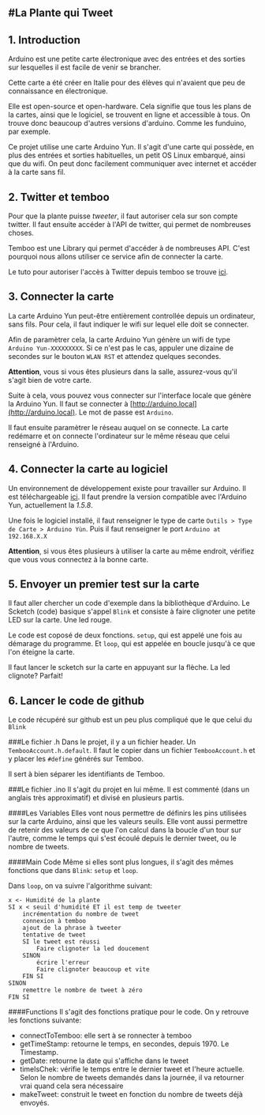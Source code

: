 #La Plante qui Tweet
---

## 1. Introduction
Arduino est une petite carte électronique avec des entrées et des sorties sur lesquelles il est facile de venir se brancher.

Cette carte a été créer en Italie pour des élèves qui n'avaient que peu de connaissance en électronique.

Elle est open-source et open-hardware. Cela signifie que tous les plans de la cartes, ainsi que le logiciel, se trouvent en ligne et accessible à tous. On trouve donc beaucoup d'autres versions d'arduino. Comme les funduino, par exemple.

Ce projet utilise une carte Arduino Yun. Il s'agit d'une carte qui possède, en plus des entrées et sorties habituelles, un petit OS Linux embarqué, ainsi que du wifi. On peut donc facilement communiquer avec internet et accéder à la carte sans fil.

## 2. Twitter et temboo
Pour que la plante puisse *tweeter*, il faut autoriser cela sur son compte twitter. Il faut ensuite accéder à l'API de twitter, qui permet de nombreuses choses.

Temboo est une Library qui permet d'accéder à de nombreuses API. C'est pourquoi nous allons utiliser ce service afin de connecter la carte.

Le tuto pour autoriser l'accès à Twitter depuis temboo se trouve [ici](https://www.temboo.com/library/Library/Twitter/Tweets/StatusesUpdate/).

## 3. Connecter la carte

La carte Arduino Yun peut-être entièrement controllée depuis un ordinateur, sans fils. Pour cela, il faut indiquer le wifi sur lequel elle doit se connecter.

Afin de paramètrer cela, la carte Arduino Yun génère un wifi de type `Arduino Yun-XXXXXXXXX`. Si ce n'est pas le cas, appuler une dizaine de secondes sur le bouton `WLAN RST` et attendez quelques secondes.

**Attention**, vous si vous êtes plusieurs dans la salle, assurez-vous qu'il s'agit bien de votre carte.

Suite à cela, vous pouvez vous connecter sur l'interface locale que génère la Arduino Yun. Il faut se connecter à [http://arduino.local](http://arduino.local). Le mot de passe est `Arduino`.

Il faut ensuite paramètrer le réseau auquel on se connecte. La carte redémarre et on connecte l'ordinateur sur le même réseau que celui renseigné à l'Arduino.

## 4. Connecter la carte au logiciel

Un environnement de développement existe pour travailler sur Arduino. Il est téléchargeable [ici](http://arduino.cc/en/Main/Software). Il faut prendre la version compatible avec l'Arduino Yun, actuellement la *1.5.8*.

Une fois le logiciel installé, il faut renseigner le type de carte `Outils > Type de Carte > Arduino Yùn`. Puis il faut renseigner le port `Arduino at 192.168.X.X`

**Attention**, si vous êtes plusieurs à utiliser la carte au même endroit, vérifiez que vous vous connectez à la bonne carte.

## 5. Envoyer un premier test sur la carte

Il faut aller chercher un code d'exemple dans la bibliothèque d'Arduino. Le Scketch (code) basique s'appel `Blink` et consiste à faire clignoter une petite LED sur la carte. Une led rouge.

Le code est coposé de deux fonctions. `setup`, qui est appelé une fois au démarage du programme. Et `loop`, qui est appelée en boucle jusqu'à ce que l'on éteigne la carte.

Il faut lancer le scketch sur la carte en appuyant sur la flèche. La led clignote? Parfait!

## 6. Lancer le code de github
Le code récupéré sur github est un peu plus compliqué que le que celui du `Blink`

###Le fichier .h
Dans le projet, il y a un fichier header. Un `TembooAccount.h.default`. Il faut le copier dans un fichier `TembooAccount.h` et y placer les `#define` générés sur Temboo.

Il sert à bien séparer les identifiants de Temboo.

###Le fichier .ino
Il s'agit du projet en lui même. Il est commenté (dans un anglais très approximatif) et divisé en plusieurs partis.

####Les Variables
Elles vont nous permettre de définirs les pins utilisées sur la carte Arduino, ainsi que les valeurs seuils. Elle vont aussi permettre de retenir des valeurs de ce que l'on calcul dans la boucle d'un tour sur l'autre, comme le temps qui s'est écoulé depuis le dernier tweet, ou le nombre de tweets.

####Main Code
Même si elles sont plus longues, il s'agit des mêmes fonctions que dans `Blink`: `setup` et `loop`.

Dans `loop`, on va suivre l'algorithme suivant:

	x <- Humidité de la plante
	SI x < seuil d'humidité ET il est temp de tweeter
		incrémentation du nombre de tweet
		connexion à temboo
		ajout de la phrase à tweeter
		tentative de tweet
		SI le tweet est réussi
			Faire clignoter la led doucement
		SINON
			écrire l'erreur
			Faire clignoter beaucoup et vite
		FIN SI
	SINON
		remettre le nombre de tweet à zéro
	FIN SI
	
####Functions
Il s'agit des fonctions pratique pour le code. On y retrouve les fonctions suivante:
* connectToTemboo: elle sert à se ronnecter à temboo
* getTimeStamp: retourne le temps, en secondes, depuis 1970. Le Timestamp.
* getDate: retourne la date qui s'affiche dans le tweet
* timeIsChek: vérifie le temps entre le dernier tweet et l'heure actuelle. Selon le nombre de tweets demandés dans la journée, il va retourner vrai quand cela sera nécessaire
* makeTweet: construit le tweet en fonction du nombre de tweets déjà envoyés.








